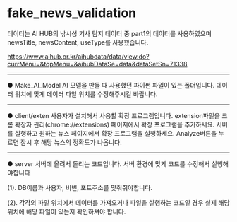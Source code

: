 # fake_news_validation
데이터는 AI HUB의 낚시성 기사 탐지 데이터 중 part1의 데이터를 사용하였으며 newsTitle, newsContent, useType를 사용했습니다. 

https://www.aihub.or.kr/aihubdata/data/view.do?currMenu=&topMenu=&aihubDataSe=data&dataSetSn=71338
<hr>

● Make_AI_Model
AI 모델을 만들 때 사용했던 파이썬 파일이 있는 폴더입니다.
데이터 위치에 맞게 데이터 파일 위치를 수정해주시길 바랍니다.
<hr>

● client/exten
사용자가 설치해서 사용할 확장 프로그램입니다.
extension파일을 크롬 확장자 관리(chrome://extensions) 페이지에서 확장 프로그램을 추가하세요.
서버를 실행하고 원하는 뉴스 페이지에서 확장 프로그램을 실행하세요.
Analyze버튼을 누르면 잠시 후 해당 뉴스의 정확도가 나옵니다.
<hr>

● server
서버에 올려서 돌리는 코드입니다.
서버 환경에 맞게 코드를 수정해서 실행해야합니다

(1). DB이름과 사용자, 비번, 포트주소를 맞춰줘야합니다.

(2). 각각의 파일 위치에서 데이터를 가져오거나 파일을 실행하는 코드일 경우 
실제 해당 위치에 해당 파일이 있는지 확인하셔야 합니다.

